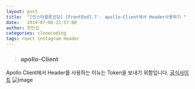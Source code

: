 ```yaml
---
layout: post
title:  "[인스타클론코딩] [FrontEnd].7 - apollo-Client에서 Header사용하기 "
date:   2019-07-06-22:57:00
author: 한만섭
categories: clonecoding
tags: react instagram Header
---
```


> ### apollo-Client

Apollo Client에서 Header를 사용하는 이뉴는 Token을 보내기 위함입니다.
[공식사이트](https://www.apollographql.com/docs/react/essentials/get-started/)
![image](https://user-images.githubusercontent.com/46010705/60755844-9cbcbd00-a030-11e9-8fe4-38fd2f4f3cef.png)

```

```



